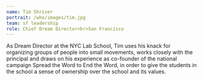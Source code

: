 ```yaml
---
name: Tim Shriver
portrait: /who/images/tim.jpg
team: sf leadership
role: Chief Dream Director<br>San Francisco
---
```


As Dream Director at the NYC Lab School, Tim uses his knack for organizing groups of people into small movements, works closely with the principal and draws on his experience as co-founder of the national campaign Spread the Word to End the Word, in order to give the students in the school a sense of ownership over the school and its values. 